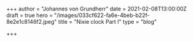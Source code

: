+++
author = "Johannes von Grundherr"
date = 2021-02-08T13:00:00Z
draft = true
hero = "/images/033cf622-fa6e-4beb-b22f-8e2e1c8146f2.jpeg"
title = "Nixie clock Part I"
type = "blog"

+++
